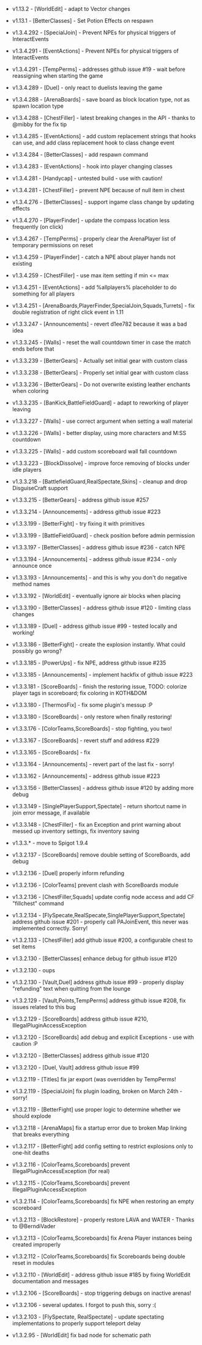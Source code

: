 * v1.13.2 - [WorldEdit] - adapt to Vector changes
* v1.13.1 - [BetterClasses] - Set Potion Effects on respawn
* v1.3.4.292 - [SpecialJoin] - Prevent NPEs for physical triggers of InteractEvents

* v1.3.4.291 - [EventActions] - Prevent NPEs for physical triggers of InteractEvents
* v1.3.4.291 - [TempPerms] - addresses github issue #19 - wait before reassigning when starting the game
* v1.3.4.289 - [Duel] - only react to duelists leaving the game
* v1.3.4.288 - [ArenaBoards] - save board as block location type, not as spawn location type
* v1.3.4.288 - [ChestFiller] - latest breaking changes in the API - thanks to @mibby for the fix tip
* v1.3.4.285 - [EventActions] - add custom replacement strings that hooks can use, and add class replacement hook to class change event
* v1.3.4.284 - [BetterClasses] - add respawn command
* v1.3.4.283 - [EventActions] - hook into player changing classes
* v1.3.4.281 - [Handycap] - untested build - use with caution!
* v1.3.4.281 - [ChestFiller] - prevent NPE because of null item in chest
* v1.3.4.276 - [BetterClasses] - support ingame class change by updating effects
* v1.3.4.270 - [PlayerFinder] - update the compass location less frequently (on click)
* v1.3.4.267 - [TempPerms] - properly clear the ArenaPlayer list of temporary permissions on reset
* v1.3.4.259 - [PlayerFinder] - catch a NPE about player hands not existing
* v1.3.4.259 - [ChestFiller] - use max item setting if min <= max
* v1.3.4.251 - [EventActions] - add %allplayers% placeholder to do something for all players
* v1.3.4.251 - [ArenaBoards,PlayerFinder,SpecialJoin,Squads,Turrets] - fix double registration of right click event in 1.11
* v1.3.3.247 - [Announcements] - revert d1ee782 because it was a bad idea
* v1.3.3.245 - [Walls] - reset the wall countdown timer in case the match ends before that 
* v1.3.3.239 - [BetterGears] - Actually set initial gear with custom class
* v1.3.3.238 - [BetterGears] - Properly set initial gear with custom class
* v1.3.3.236 - [BetterGears] - Do not overwrite existing leather enchants when coloring
* v1.3.3.235 - [BanKick,BattleFieldGuard] - adapt to reworking of player leaving
* v1.3.3.227 - [Walls] - use correct argument when setting a wall material
* v1.3.3.226 - [Walls] - better display, using more characters and M:SS countdown
* v1.3.3.225 - [Walls] - add custom scoreboard wall fall countdown
* v1.3.3.223 - [BlockDissolve] - improve force removing of blocks under idle players
* v1.3.3.218 - [BattlefieldGuard,RealSpectate,Skins] - cleanup and drop DisguiseCraft support
* v1.3.3.215 - [BetterGears] - address github issue #257
* v1.3.3.214 - [Announcements] - address github issue #223
* v1.3.3.199 - [BetterFight] - try fixing it with primitives
* v1.3.3.199 - [BattleFieldGuard] - check position before admin permission
* v1.3.3.197 - [BetterClasses] - address github issue #236 - catch NPE
* v1.3.3.194 - [Announcements] - address github issue #234 - only announce once
* v1.3.3.193 - [Announcements] - and this is why you don't do negative method names
* v1.3.3.192 - [WorldEdit] - eventually ignore air blocks when placing
* v1.3.3.190 - [BetterClasses] - address github issue #120 - limiting class changes
* v1.3.3.189 - [Duel] - address github issue #99 - tested locally and working!
* v1.3.3.186 - [BetterFight] - create the explosion instantly. What could possibly go wrong?
* v1.3.3.185 - [PowerUps] - fix NPE, address github issue #235
* v1.3.3.185 - [Announcements] - implement hackfix of github issue #223
* v1.3.3.181 - [ScoreBoards] - finish the restoring issue, TODO: colorize player tags in scoreboard; fix coloring in KOTH&DOM
* v1.3.3.180 - [ThermosFix] - fix some plugin's messup :P
* v1.3.3.180 - [ScoreBoards] - only restore when finally restoring!
* v1.3.3.176 - [ColorTeams,ScoreBoards] - stop fighting, you two!
* v1.3.3.167 - [ScoreBoards] - revert stuff and address #229
* v1.3.3.165 - [ScoreBoards] - fix
* v1.3.3.164 - [Announcements] - revert part of the last fix - sorry!
* v1.3.3.162 - [Announcements] - address github issue #223
* v1.3.3.156 - [BetterClasses] - address github issue #120 by adding more debug
* v1.3.3.149 - [SinglePlayerSupport,Spectate] - return shortcut name in join error message, if available
* v1.3.3.148 - [ChestFiller] - fix an Exception and print warning about messed up inventory settings, fix inventory saving
* v1.3.3.* - move to Spigot 1.9.4
* v1.3.2.137 - [ScoreBoards] remove double setting of ScoreBoards, add debug
* v1.3.2.136 - [Duel] properly inform refunding
* v1.3.2.136 - [ColorTeams] prevent clash with ScoreBoards module
* v1.3.2.136 - [ChestFiller,Squads] update config node access and add CF "fillchest" command
* v1.3.2.134 - [FlySpecate,RealSpecate,SinglePlayerSupport,Spectate] address github issue #201 - properly call PAJoinEvent, this never was implemented correctly. Sorry!
* v1.3.2.133 - [ChestFiller] add github issue #200, a configurable chest to set items
* v1.3.2.130 - [BetterClasses] enhance debug for github issue #120
* v1.3.2.130 - oups
* v1.3.2.130 - [Vault,Duel] address github issue #99 - properly display "refunding" text when quitting from the lounge
* v1.3.2.129 - [Vault,Points,TempPerms] address github issue #208, fix issues related to this bug
* v1.3.2.129 - [ScoreBoards] address github issue #210, IllegalPluginAccessException
* v1.3.2.120 - [ScoreBoards] add debug and explicit Exceptions - use with caution :P
* v1.3.2.120 - [BetterClasses] address github issue #120
* v1.3.2.120 - [Duel, Vault] address github issue #99
* v1.3.2.119 - [Titles] fix jar export (was overridden by TempPerms!
* v1.3.2.119 - [SpecialJoin] fix plugin loading, broken on March 24th - sorry!
* v1.3.2.119 - [BetterFight] use proper logic to determine whether we should explode
* v1.3.2.118 - [ArenaMaps] fix a startup error due to broken Map linking that breaks everything
* v1.3.2.117 - [BetterFight] add config setting to restrict explosions only to one-hit deaths
* v1.3.2.116 - [ColorTeams,Scoreboards] prevent IllegalPluginAccessException (for real)
* v1.3.2.115 - [ColorTeams,Scoreboards] prevent IllegalPluginAccessException
* v1.3.2.114 - [ColorTeams,Scoreboards] fix NPE when restoring an empty scoreboard
* v1.3.2.113 - [BlockRestore] - properly restore LAVA and WATER - Thanks to @BerndiVader
* v1.3.2.113 - [ColorTeams,Scoreboards] fix Arena Player instances being created improperly
* v1.3.2.112 - [ColorTeams,Scoreboards] fix Scoreboards being double reset in modules
* v1.3.2.110 - [WorldEdit] - address github issue #185 by fixing WorldEdit documentation and messages
* v1.3.2.106 - [ScoreBoards] - stop triggering debugs on inactive arenas!
* v1.3.2.106 - several updates. I forgot to push this, sorry :(
* v1.3.2.103 - [FlySpectate, RealSpectate] - update spectating implementations to properly support teleport delay
* v1.3.2.95 - [WorldEdit] fix bad node for schematic path